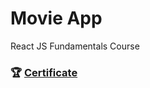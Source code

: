 # Movie App

React JS Fundamentals Course





### 🏆 [Certificate](https://github.com/souvenir718/TIL/blob/master/Certificate/ReactJS%EB%A1%9C%20%EC%98%81%ED%99%94%20%EC%9B%B9%20%EC%84%9C%EB%B9%84%EC%8A%A4%20%EB%A7%8C%EB%93%A4%EA%B8%B0.pdf)